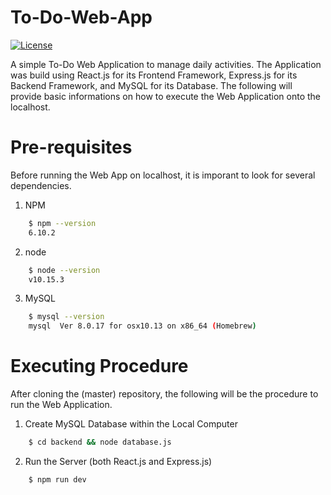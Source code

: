 # To-Do-Web-App
[![License](https://img.shields.io/badge/License-Apache%202.0-blue.svg)](https://opensource.org/licenses/Apache-2.0)

A simple To-Do Web Application to manage daily activities. The Application was build using React.js for its Frontend Framework, Express.js for its Backend Framework, and MySQL for its Database. The following will provide basic informations on how to execute the Web Application onto the localhost.

# Pre-requisites

Before running the Web App on localhost, it is imporant to look for several dependencies.

1. NPM
```sh
    $ npm --version
    6.10.2
```

2. node
```sh
    $ node --version
    v10.15.3
```

3. MySQL
```sh
    $ mysql --version
    mysql  Ver 8.0.17 for osx10.13 on x86_64 (Homebrew)
```

# Executing Procedure

After cloning the (master) repository, the following will be the procedure to run the Web Application.

1. Create MySQL Database within the Local Computer
```sh
    $ cd backend && node database.js
```


2. Run the Server (both React.js and Express.js)
```sh
    $ npm run dev
```
